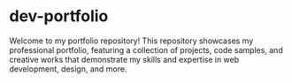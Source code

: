 # dev-portfolio
Welcome to my portfolio repository! This repository showcases my professional portfolio, featuring a collection of projects, code samples, and creative works that demonstrate my skills and expertise in web development, design, and more.
